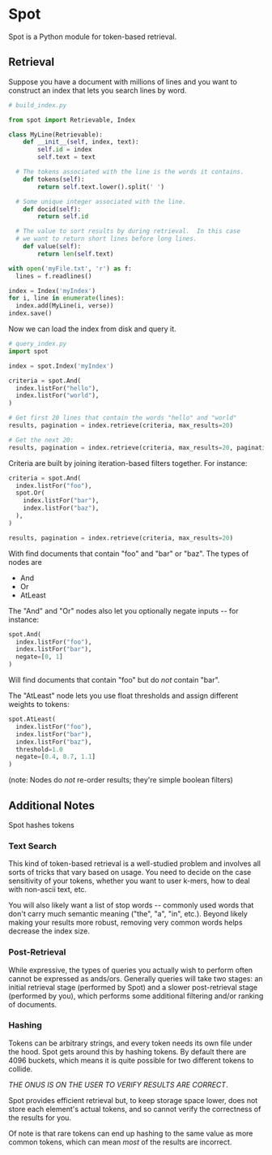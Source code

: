 # Spot

Spot is a Python module for token-based retrieval.

## Retrieval

Suppose you have a document with millions of lines and you want to construct an index that lets you search lines by word.

```Python
# build_index.py

from spot import Retrievable, Index

class MyLine(Retrievable):
	def __init__(self, index, text):
		self.id = index
		self.text = text

  # The tokens associated with the line is the words it contains.
	def tokens(self):
		return self.text.lower().split(' ')

  # Some unique integer associated with the line.
	def docid(self):
		return self.id

  # The value to sort results by during retrieval.  In this case
  # we want to return short lines before long lines.
	def value(self):
		return len(self.text)

with open('myFile.txt', 'r') as f:
  lines = f.readlines()

index = Index('myIndex')
for i, line in enumerate(lines):
  index.add(MyLine(i, verse))
index.save()
```

Now we can load the index from disk and query it.

```Python
# query_index.py
import spot

index = spot.Index('myIndex')

criteria = spot.And(
  index.listFor("hello"),
  index.listFor("world"),
)

# Get first 20 lines that contain the words "hello" and "world"
results, pagination = index.retrieve(criteria, max_results=20)

# Get the next 20:
results, pagination = index.retrieve(criteria, max_results=20, pagination=pagination)
```

Criteria are built by joining iteration-based filters together.  For instance:

```Python
criteria = spot.And(
  index.listFor("foo"),
  spot.Or(
    index.listFor("bar"),
    index.listFor("baz"),
  ),
)

results, pagination = index.retrieve(criteria, max_results=20)
```

With find documents that contain "foo" and "bar" or "baz".  The types of nodes are

- And
- Or
- AtLeast

The "And" and "Or" nodes also let you optionally negate inputs -- for instance:

```Python
spot.And(
  index.listFor("foo"),
  index.listFor("bar"),
  negate=[0, 1]
)
```

Will find documents that contain "foo" but do *not* contain "bar".

The "AtLeast" node lets you use float thresholds and assign different weights to tokens:

```Python
spot.AtLeast(
  index.listFor("foo"),
  index.listFor("bar"),
  index.listFor("baz"),
  threshold=1.0
  negate=[0.4, 0.7, 1.1]
)
```

(note: Nodes do *not* re-order results; they're simple boolean filters)

## Additional Notes

Spot hashes tokens

### Text Search

This kind of token-based retrieval is a well-studied problem and involves all sorts of tricks that vary based on usage. You need to decide on the case sensitivity of your tokens, whether you want to user k-mers, how to deal with non-ascii text, etc.

You will also likely want a list of stop words -- commonly used words that don't carry much semantic meaning ("the", "a", "in", etc.).  Beyond likely making your results more robust, removing very common words helps decrease the index size.

### Post-Retrieval

While expressive, the types of queries you actually wish to perform often cannot be expressed as ands/ors.  Generally queries will take two stages: an initial retrieval stage (performed by Spot) and a slower post-retrieval stage (performed by you), which performs some additional filtering and/or ranking of documents.

### Hashing

Tokens can be arbitrary strings, and every token needs its own file under the hood.  Spot gets around this by hashing tokens.  By default there are 4096 buckets, which means it is quite possible for two different tokens to collide.

*THE ONUS IS ON THE USER TO VERIFY RESULTS ARE CORRECT*.

Spot provides efficient retrieval but, to keep storage space lower, does not store each element's actual tokens, and so cannot verify the correctness of the results for you.

Of note is that rare tokens can end up hashing to the same value as more common tokens, which can mean *most* of the results are incorrect.

